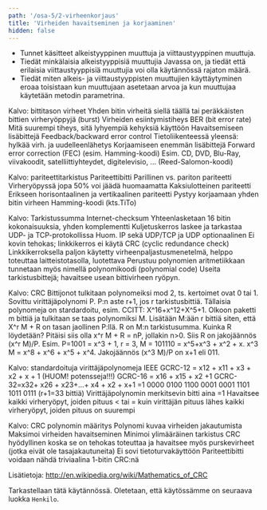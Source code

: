 ```yaml
---
path: '/osa-5/2-virheenkorjaus'
title: 'Virheiden havaitseminen ja korjaaminen'
hidden: false
---
```



<text-box variant='learningObjectives' name='Oppimistavoitteet'>

- Tunnet käsitteet alkeistyyppinen muuttuja ja viittaustyyppinen muuttuja.
-  Tiedät minkälaisia alkeistyyppisiä muuttujia Javassa on, ja tiedät että erilaisia viittaustyyppisiä muuttujia voi olla käytännössä rajaton määrä.
-  Tiedät miten alkeis- ja viittaustyyppisten muuttujien käyttäytyminen eroaa toisistaan kun muuttujaan asetetaan arvoa ja kun muuttujaa käytetään metodin parametrina.

</text-box>




Kalvo: bittitason virheet
Yhden bitin virheitä siellä täällä tai peräkkäisten bittien virheryöppyjä (burst)
 Virheiden esiintymistiheys BER (bit error rate)
 Mitä suurempi tiheys, sitä lyhyempiä kehyksiä käyttöön 
 Havaitsemiseen lisäbittejä
 Feedback/backward error control
 Tietoliikenteessä yleensä: hylkää virh. ja uudelleenlähetys
 Korjaamiseen enemmän lisäbittejä 
 Forward error correction (FEC) (esim. Hamming-koodi)
 Esim. CD, DVD, Blu-Ray, viivakoodit, satelliittiyhteydet, digitelevisio, ...  (Reed-Salomon-koodi)

Kalvo: pariteettitarkistus
Pariteettibitti
  Parillinen vs. pariton pariteetti
  Virheryöpyssä jopa 50% voi jäädä huomaamatta
Kaksiulotteinen pariteetti
  Erikseen horisontaalinen ja vertikaalinen pariteetti
  Pystyy korjaamaan yhden bitin virheen
Hamming-koodi (kts.TiTo)

Kalvo: Tarkistussumma
Internet-checksum
  Yhteenlasketaan 16 bitin kokonaisuuksia, yhden komplementti
  Kuljetuskerros laskee ja tarkastaa UDP- ja TCP-protokollissa
  Huom. IP sekä UDP/TCP ja UDP optionaalinen
  Ei kovin tehokas;  linkkikerros ei käytä
CRC (cyclic redundance check)
  Linkkikerroksella paljon käytetty virheenpaljastusmenetelmä, 
  helppo toteuttaa laitteistotasolla, luotettava
  Perustuu polynomien aritmetiikkaan 
  tunnetaan myös nimellä polynomikoodi (polynomial code)
  Useita tarkistusbittejä; havaitsee usean bittivirheen ryöpyn. 
  
Kalvo: CRC
Bittijonot tulkitaan polynomeiksi mod 2, ts. kertoimet ovat 0 tai 1. 
Sovittu virittäjäpolynomi P. P:n aste r+1, jos r tarkistusbittiä. Tällaisia polynomeja on stardardoitu, esim. 
   CCITT: X^16+x^12+X^5+1.
Olkoon paketti m bittiä ja tulkitaan se taas polynomiksi M. 
Lisätään M:ään r bittiä siten, että X^r M + R on tasan jaollinen P:llä. 
R on M:n tarkistusumma. 
Kuinka R löydetään? 
Pitäisi siis olla x^r M + R = nP, jollakin n>0. 
Siis R on jakojäännös (x^r M)/P. 
Esim. P=1001 = x^3 + 1, r = 3, 
M = 101110 = x^5+x^3 + x^2 + x.
x^3 M = x^8 + x^6 + x^5 + x^4. 
Jakojäännös (x^3 M)/P on x+1 eli 011.  

Kalvo: standardoituja virittäjäpolynomeja IEEE
GCRC-12 = x12 + x11 + x3 + x2 + x + 1  (HUOM! potensseja!!!)
GCRC-16 = x16 + x15 + x2 +1
GCRC-32=x32+ x26 + x23+…+ x4 + x2 + x+1 
            =1 0000 0100 1100 0001 0001 1101 1011 0111
				(r+1=33 bittiä)
Virittäjäpolynomin merkitsevin bitti aina =1
Havaitsee
   kaikki virheryöpyt, joiden pituus < tai =  kuin virittäjän pituus
   lähes kaikki virheryöpyt, joiden pituus on suurempi
   
   
Kalvo: CRC polynomin määritys
Polynomi kuvaa virheiden jakautumista
Maksimoi virheiden havaitseminen
Minimoi ylimääräinen tarkistus
CRC hyödyllinen koska se on tehokas toteuttaa ja havaitsee myös purskevirheet (jotka eivät ole tasajakautuneita)
Ei sovi tietoturvakäyttöön
Pariteettibitti voidaan nähdä triviaalina 1-bitin CRC:nä

Lisätietoja: http://en.wikipedia.org/wiki/Mathematics_of_CRC



 








Tarkastellaan tätä käytännössä. Oletetaan, että käytössämme on seuraava luokka `Henkilo`.

<quiz id='3a28a6ee-2504-44c5-957d-1dbd9e9533af'></quiz>

